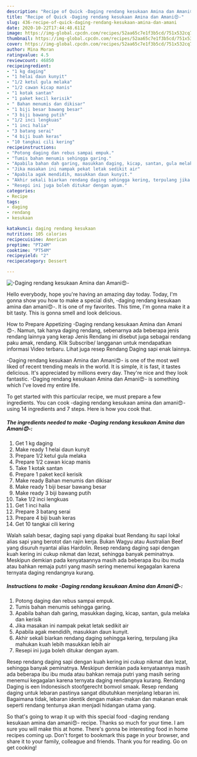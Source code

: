 ```yaml
---
description: "Recipe of Quick -Daging rendang kesukaan Amina dan Amani😍-"
title: "Recipe of Quick -Daging rendang kesukaan Amina dan Amani😍-"
slug: 436-recipe-of-quick-daging-rendang-kesukaan-amina-dan-amani
date: 2020-10-22T17:44:48.611Z
image: https://img-global.cpcdn.com/recipes/52aa65c7e1f3b5cd/751x532cq70/daging-rendang-kesukaan-amina-dan-amani😍-resipi-foto-utama.jpg
thumbnail: https://img-global.cpcdn.com/recipes/52aa65c7e1f3b5cd/751x532cq70/daging-rendang-kesukaan-amina-dan-amani😍-resipi-foto-utama.jpg
cover: https://img-global.cpcdn.com/recipes/52aa65c7e1f3b5cd/751x532cq70/daging-rendang-kesukaan-amina-dan-amani😍-resipi-foto-utama.jpg
author: Mina Moran
ratingvalue: 4.5
reviewcount: 46850
recipeingredient:
- "1 kg daging"
- "1 helai daun kunyit"
- "1/2 ketul gula melaka"
- "1/2 cawan kicap manis"
- "1 kotak santan"
- "1 paket kecil kerisik"
- " Bahan menumis dan dikisar"
- "1 biji besar bawang besar"
- "3 biji bawang putih"
- "1/2 inci lengkuas"
- "1 inci halia"
- "3 batang serai"
- "4 biji buah keras"
- "10 tangkai cili kering"
recipeinstructions:
- "Potong daging dan rebus sampai empuk."
- "Tumis bahan menumis sehingga garing."
- "Apabila bahan dah garing, masukkan daging, kicap, santan, gula melaka dan kerisik"
- "Jika masakan ini nampak pekat letak sedikit air"
- "Apabila agak mendidih, masukkan daun kunyit."
- "Akhir sekali biarkan rendang daging sehingga kering, terpulang jika mahukan kuah lebih masukkan lebih air"
- "Resepi ini juga boleh ditukar dengan ayam."
categories:
- Recipe
tags:
- daging
- rendang
- kesukaan

katakunci: daging rendang kesukaan 
nutrition: 105 calories
recipecuisine: American
preptime: "PT24M"
cooktime: "PT54M"
recipeyield: "2"
recipecategory: Dessert

---
```



![-Daging rendang kesukaan Amina dan Amani😍-](https://img-global.cpcdn.com/recipes/52aa65c7e1f3b5cd/751x532cq70/daging-rendang-kesukaan-amina-dan-amani😍-resipi-foto-utama.jpg)

Hello everybody, hope you're having an amazing day today. Today, I'm gonna show you how to make a special dish, -daging rendang kesukaan amina dan amani😍-. It is one of my favorites. This time, I'm gonna make it a bit tasty. This is gonna smell and look delicious.

How to Prepare Appetizing -Daging rendang kesukaan Amina dan Amani😍-. Namun, tak hanya daging rendang, sebenarnya ada beberapa jenis rendang lainnya yang kerap Jenis Rendang ini disebut juga sebagai rendang paku amak, rendang. Klik Subscribe/ langganan untuk mendapatkan informasi Video terbaru. Lihat juga resep Rendang Daging sapi enak lainnya.

-Daging rendang kesukaan Amina dan Amani😍- is one of the most well liked of recent trending meals in the world. It is simple, it is fast, it tastes delicious. It's appreciated by millions every day. They're nice and they look fantastic. -Daging rendang kesukaan Amina dan Amani😍- is something which I've loved my entire life.


To get started with this particular recipe, we must prepare a few ingredients. You can cook -daging rendang kesukaan amina dan amani😍- using 14 ingredients and 7 steps. Here is how you cook that.

<!--inarticleads1-->

##### The ingredients needed to make -Daging rendang kesukaan Amina dan Amani😍-:

1. Get 1 kg daging
1. Make ready 1 helai daun kunyit
1. Prepare 1/2 ketul gula melaka
1. Prepare 1/2 cawan kicap manis
1. Take 1 kotak santan
1. Prepare 1 paket kecil kerisik
1. Make ready  Bahan menumis dan dikisar
1. Make ready 1 biji besar bawang besar
1. Make ready 3 biji bawang putih
1. Take 1/2 inci lengkuas
1. Get 1 inci halia
1. Prepare 3 batang serai
1. Prepare 4 biji buah keras
1. Get 10 tangkai cili kering


Walah salah besar, daging sapi yang dipakai buat Rendang itu sapi lokal alias sapi yang berotot dan rajin kerja. Bukan Wagyu atau Australian Beef yang disuruh nyantai alias Hardolin. Resep rendang daging sapi dengan kuah kering ini cukup nikmat dan lezat, sehingga banyak peminatnya. Meskipun demkian pada kenyataannya masih ada beberapa ibu ibu muda atau bahkan remaja putri yang masih sering menemui kegagalan karena ternyata daging rendangnya kurang. 

<!--inarticleads2-->

##### Instructions to make -Daging rendang kesukaan Amina dan Amani😍-:

1. Potong daging dan rebus sampai empuk.
1. Tumis bahan menumis sehingga garing.
1. Apabila bahan dah garing, masukkan daging, kicap, santan, gula melaka dan kerisik
1. Jika masakan ini nampak pekat letak sedikit air
1. Apabila agak mendidih, masukkan daun kunyit.
1. Akhir sekali biarkan rendang daging sehingga kering, terpulang jika mahukan kuah lebih masukkan lebih air
1. Resepi ini juga boleh ditukar dengan ayam.


Resep rendang daging sapi dengan kuah kering ini cukup nikmat dan lezat, sehingga banyak peminatnya. Meskipun demkian pada kenyataannya masih ada beberapa ibu ibu muda atau bahkan remaja putri yang masih sering menemui kegagalan karena ternyata daging rendangnya kurang. Rendang Daging is een Indonesisch stoofgerecht bomvol smaak. Resep rendang daging untuk lebaran pastinya sangat dibutuhkan menjelang lebaran ini. Bagaimana tidak, lebaran identik dengan makan-makan dan makanan enak seperti rendang tentunya akan menjadi hidangan utama yang. 

So that's going to wrap it up with this special food -daging rendang kesukaan amina dan amani😍- recipe. Thanks so much for your time. I am sure you will make this at home. There's gonna be interesting food in home recipes coming up. Don't forget to bookmark this page in your browser, and share it to your family, colleague and friends. Thank you for reading. Go on get cooking!
